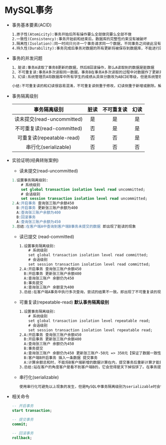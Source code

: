# MySQL事务

- 事务基本要素(ACID)

  ```reStructuredText
  1.原子性(Atomicity):事务开始后所有操作要么全部做完要么全部不做
  2.一致性(Consistency):事务开始前和结束后，数据库的完整性约束没有被破坏
  3.隔离性(Isolation):同一时间只允许一个事务请求同一个数据，不同事务之间彼此没有任何干扰
  4.持久性(Durability):事务完成后事务对数据的所有更新将被保存到数据库，不能进行回滚
  ```

- 事务的并发问题

  ```reStructuredText
  1、脏读:事务A读取了事务B更新的数据，然后B回滚操作，那么A读取到的数据是脏数据
  2、不可重复读:事务A多次读取同一数据，事务B在事务A多次读取的过程中对数据作了更新并提交，导致事务A多次读取同一数据时结果不一致
  3、幻读:系统管理员A将数据库中所有学生的成绩从具体分数改为ABCDE等级，但是系统管理员B就在这个时候插入了一条具体分数的记录，当系统管理员A改结束后发现还有一条记录没有改过来，就好像发生了幻觉一样这就叫幻读【即幻读为在事务中无法感知到其他客户端的新增/删除操作】
  
  小结:不可重复读的和幻读很容易混淆，不可重复读侧重于修改，幻读侧重于新增或删除。解决不可重复读的问题只需锁住满足条件的行，解决幻读需要锁表
  ```

- 事务隔离级别

  |        事务隔离级别        | 脏读 | 不可重复读 | 幻读 |
  | :------------------------: | :--: | :--------: | :--: |
  | 读未提交(read-uncommitted) |  是  |     是     |  是  |
  | 不可重复读(read-committed) |  否  |     是     |  是  |
  | 可重复读(repeatable-read)  |  否  |     否     |  是  |
  |    串行化(serializable)    |  否  |     否     |  否  |

- 实验证明(经典转账案例)

  -  读未提交(read-uncommitted)

    ```sql
    1.设置事务隔离级别:
    	# 系统级别
    	set global transaction isolation level read uncommitted;
    	# 会话级别
    	set session transaction isolation level read uncommitted;
    2.A:开启事务 查询张三账户余额450
      B:开启事务 更新张三账户余额为400
      A:查询张三账户余额为400
      B:回滚事务
      A:查询张三账户余额为450
    3.总结:在客户端A中查询到客户端B事务未提交的数据 即出现了脏读的现象
    ```

  - 读已提交 (read-committed)

    ```reStructuredText
    1.设置事务隔离级别:
    	# 系统级别
    	set global transaction isolation level read committed;
    	# 会话级别
    	set session transaction isolation level read committed;
    2.A:开启事务 查询张三账户余额450
      B:开启事务 更新张三账户余额400
      A:查询张三账户 余额仍为450
      B:事务提交
      A:查询张三账户 余额变为400
    3.总结:在客户端A事务中执行多次查询，尝试的结果不一致。即出现了不可重复读的现象
    ```

  - 可重复读(repeatable-read)  **默认事务隔离级别**

    ```reStructuredText
    1.设置事务隔离级别:
    	# 系统级别
    	set global transaction isolation level repeatable read;
    	# 会话级别
    	set session transaction isolation level repeatable read;
    2.A:开启事务 查询张三账户余额450
      B:开启事务 更新张三账户余额400
      A:查询张三账户 余额仍为450
      B:事务提交
      A:查询张三账户 余额仍为450 更新张三账户-50元 => 350元【保证了数据一致性】
      B:客户端B开启事务 插入一条数据 提交事务
      A:计算余额总和时，不能将B客户端新增的数据计算在内，提交事务后重新计算才能将B客户端新增的数据纳入
    3.总结:站在客户的角度客户是看不到客户端B的，它会觉得是天下掉馅饼了。在事务提交后计算余额变多了，这就是幻读
    ```

  - 串行化(serializable) 

    ```reStructuredText
    使用串行化可避免以上现象的发生，但是MySQL中事务隔离级别为serializable时会锁表，因此极少使用
    ```

- 相关命令

  ```sql
  -- 开启事务
  start transaction;
  
  -- 提交事务
  commit;
  
  -- 回滚事务
  rollback;
  ```